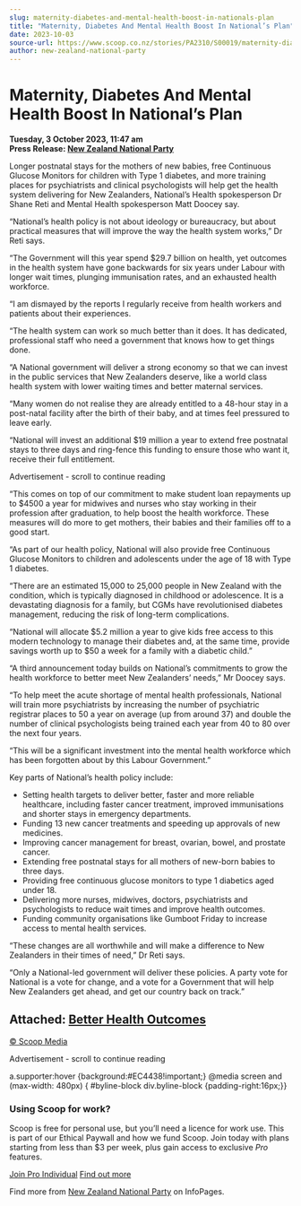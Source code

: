 ```yaml
---
slug: maternity-diabetes-and-mental-health-boost-in-nationals-plan
title: "Maternity, Diabetes And Mental Health Boost In National’s Plan"
date: 2023-10-03
source-url: https://www.scoop.co.nz/stories/PA2310/S00019/maternity-diabetes-and-mental-health-boost-in-nationals-plan.htm
author: new-zealand-national-party
---
```

Maternity, Diabetes And Mental Health Boost In National’s Plan
==============================================================

**Tuesday, 3 October 2023, 11:47 am**  
**Press Release: [New Zealand National Party](https://info.scoop.co.nz/New_Zealand_National_Party)**

Longer postnatal stays for the mothers of new babies, free Continuous Glucose Monitors for children with Type 1 diabetes, and more training places for psychiatrists and clinical psychologists will help get the health system delivering for New Zealanders, National’s Health spokesperson Dr Shane Reti and Mental Health spokesperson Matt Doocey say.

“National’s health policy is not about ideology or bureaucracy, but about practical measures that will improve the way the health system works,” Dr Reti says.

“The Government will this year spend $29.7 billion on health, yet outcomes in the health system have gone backwards for six years under Labour with longer wait times, plunging immunisation rates, and an exhausted health workforce.

“I am dismayed by the reports I regularly receive from health workers and patients about their experiences.

“The health system can work so much better than it does. It has dedicated, professional staff who need a government that knows how to get things done.

“A National government will deliver a strong economy so that we can invest in the public services that New Zealanders deserve, like a world class health system with lower waiting times and better maternal services.

“Many women do not realise they are already entitled to a 48-hour stay in a post-natal facility after the birth of their baby, and at times feel pressured to leave early.

“National will invest an additional $19 million a year to extend free postnatal stays to three days and ring-fence this funding to ensure those who want it, receive their full entitlement.

Advertisement - scroll to continue reading





“This comes on top of our commitment to make student loan repayments up to $4500 a year for midwives and nurses who stay working in their profession after graduation, to help boost the health workforce. These measures will do more to get mothers, their babies and their families off to a good start.

“As part of our health policy, National will also provide free Continuous Glucose Monitors to children and adolescents under the age of 18 with Type 1 diabetes.

“There are an estimated 15,000 to 25,000 people in New Zealand with the condition, which is typically diagnosed in childhood or adolescence. It is a devastating diagnosis for a family, but CGMs have revolutionised diabetes management, reducing the risk of long-term complications.

“National will allocate $5.2 million a year to give kids free access to this modern technology to manage their diabetes and, at the same time, provide savings worth up to $50 a week for a family with a diabetic child.”

“A third announcement today builds on National’s commitments to grow the health workforce to better meet New Zealanders’ needs,” Mr Doocey says.

“To help meet the acute shortage of mental health professionals, National will train more psychiatrists by increasing the number of psychiatric registrar places to 50 a year on average (up from around 37) and double the number of clinical psychologists being trained each year from 40 to 80 over the next four years.

“This will be a significant investment into the mental health workforce which has been forgotten about by this Labour Government.”

Key parts of National’s health policy include:

*   Setting health targets to deliver better, faster and more reliable healthcare, including faster cancer treatment, improved immunisations and shorter stays in emergency departments.
*   Funding 13 new cancer treatments and speeding up approvals of new medicines.
*   Improving cancer management for breast, ovarian, bowel, and prostate cancer.
*   Extending free postnatal stays for all mothers of new-born babies to three days.
*   Providing free continuous glucose monitors to type 1 diabetics aged under 18.
*   Delivering more nurses, midwives, doctors, psychiatrists and psychologists to reduce wait times and improve health outcomes.
*   Funding community organisations like Gumboot Friday to increase access to mental health services.

“These changes are all worthwhile and will make a difference to New Zealanders in their times of need,” Dr Reti says.

“Only a National-led government will deliver these policies. A party vote for National is a vote for change, and a vote for a Government that will help New Zealanders get ahead, and get our country back on track.”

Attached: [Better Health Outcomes](https://img.scoop.co.nz/media/pdfs/2310/Better_Health_Outcomes.pdf)
------------------------------------------------------------------------------------------------------

[© Scoop Media](http://www.scoop.co.nz/about/terms.html)  

Advertisement - scroll to continue reading



a.supporter:hover {background:#EC4438!important;} @media screen and (max-width: 480px) { #byline-block div.byline-block {padding-right:16px;}}

### Using Scoop for work?

Scoop is free for personal use, but you’ll need a licence for work use. This is part of our Ethical Paywall and how we fund Scoop. Join today with plans starting from less than $3 per week, plus gain access to exclusive _Pro_ features.  
  
[Join Pro Individual](https://pro.scoop.co.nz/Individual/?from=ProIn24) [Find out more](https://pro.scoop.co.nz/using-scoop-for-work/?from=ProIn24)

Find more from [New Zealand National Party](https://info.scoop.co.nz/New_Zealand_National_Party) on InfoPages.